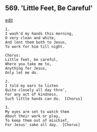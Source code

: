 
## 569.  'Little Feet, Be Careful'
[edit](https://docs.google.com/document/d/1fTN1wkOOkjkZ_7u%2DcqRL4coRMBMXpN6c/edit?mode=html)



    1.
    I wash'd my hands this morning,
    O very clean and white,
    And lent them both to Jesus,
    To work for him till night.

    Chorus:
    Little feet, be careful,
    Where you take me to,
    Anything for Jesus,
    Only let me do.

    2.
    I told my ears to listen
    Quite closely all day thro',
    For any act of kindness,
    Such little hands can do.  [Chorus]

    3.
    My eyes are set to watch them
    About their work or play,
    To keep them out of mischief,
    For Jesus' sake all day.  [Chorus]
